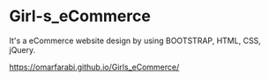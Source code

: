 # Girl-s_eCommerce
It's a eCommerce website design by using BOOTSTRAP, HTML, CSS, jQuery.

https://omarfarabi.github.io/Girls_eCommerce/
